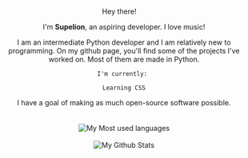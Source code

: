 <div align = "center">
Hey there! <img src="https://media.giphy.com/media/hvRJCLFzcasrR4ia7z/giphy.gif" width="15px">

I'm **Supelion**, an aspiring developer. I love music!

I am an intermediate Python developer and I am relatively new to programming. On my github page, you'll find some of the projects I've worked on. Most of them are made in Python.

    I'm currently: 
    
    Learning CSS


I have a goal of making as much open-source software possible.
<br/>
<br/>
<br/>
![My Most used languages](https://github-readme-stats.vercel.app/api/top-langs/?username=supelion&layout=compact&theme=cobalt)
    <br/>
    <br/>
![My Github Stats](https://github-readme-stats.vercel.app/api?username=supelion&theme=cobalt)
</div>
